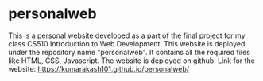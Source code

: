 # personalweb
This is a personal website developed as a part of the final project for my class CS510 Introduction to Web Development. 
This website is deployed under the repository name "personalweb". It contains all the required files like HTML, CSS, Javascript. 
The website is deployed on github.
Link for the website: https://kumarakash101.github.io/personalweb/
